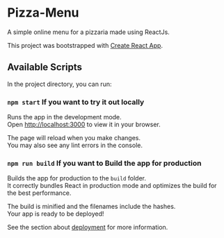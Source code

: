 # Pizza-Menu

A simple online menu for a pizzaria made using ReactJs.

This project was bootstrapped with [Create React App](https://github.com/facebook/create-react-app).

## Available Scripts

In the project directory, you can run:

### `npm start` If you want to try it out locally

Runs the app in the development mode.\
Open [http://localhost:3000](http://localhost:3000) to view it in your browser.

The page will reload when you make changes.\
You may also see any lint errors in the console.

### `npm run build` If you want to Build the app for production

Builds the app for production to the `build` folder.\
It correctly bundles React in production mode and optimizes the build for the best performance.

The build is minified and the filenames include the hashes.\
Your app is ready to be deployed!

See the section about [deployment](https://facebook.github.io/create-react-app/docs/deployment) for more information.
